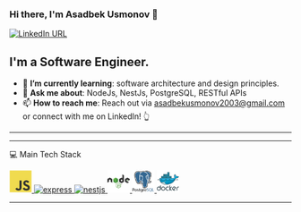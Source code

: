 ### Hi there, I'm Asadbek Usmonov 👋 

[![LinkedIn URL](https://img.shields.io/badge/LinkedIn-Connect-blue?logo=linkedin&style=for-the-badge)](https://www.linkedin.com/checkpoint/challenge/AgFS6zVU6_KcMAAAAY28I0Y4P1H52f-ZUQGdRBBOBCuY2zy-W0ECu49E4HjgkdM3fsWNtgWlDj9sOWujVNOUXNza0qXyZA?ut=1xVxCVpdG-rH81)

## **I'm a Software Engineer.**

- 🎯 **I’m currently learning**: software architecture and design principles.
- 💬 **Ask me about**: NodeJs, NestJs, PostgreSQL, RESTful APIs
- 📫 **How to reach me**: Reach out via asadbekusmonov2003@gmail.com or connect with me on LinkedIn! 👆

<hr/>


---
💻 Main Tech Stack

<p align="left">
  <a href="https://developer.mozilla.org/en-US/docs/Web/JavaScript" target="_blank" rel="noreferrer">
    <img src="https://raw.githubusercontent.com/devicons/devicon/master/icons/javascript/javascript-original.svg" alt="javascript" width="40" height="40"/>
  </a> 
  <!-- JavaScript logotipi -->
  <a href="https://expressjs.com" target="_blank" rel="noreferrer">
    <img src="URL" alt="express" width="40" height="40"/>
  </a> 
  <!-- Express.js logotipi -->
  <a href="https://nestjs.com/" target="_blank" rel="noreferrer">
    <img src="https://cdn.jsdelivr.net/gh/devicons/devicon@latest/icons/nestjs/nestjs-original.svg"  alt="nestjs" width="40" height="40"/>
  </a> 
  <!-- Nest.js logotipi -->
  <a href="https://nodejs.org" target="_blank" rel="noreferrer">
    <img src="https://raw.githubusercontent.com/devicons/devicon/master/icons/nodejs/nodejs-original-wordmark.svg" alt="nodejs" width="40" height="40"/>
  </a> 
  <!-- Node.js logotipi -->
  <a href="https://www.postgresql.org" target="_blank" rel="noreferrer">
    <img src="https://raw.githubusercontent.com/devicons/devicon/master/icons/postgresql/postgresql-original-wordmark.svg" alt="postgresql" width="40" height="40"/>
  </a> 
  <!-- PostgreSQL logotipi -->
  <a href="https://www.docker.com/" target="_blank" rel="noreferrer">
    <img src="https://raw.githubusercontent.com/devicons/devicon/master/icons/docker/docker-original-wordmark.svg" alt="docker" width="40" height="40"/>
  </a> 
  <!-- Docker logotipi -->
</p>



---
